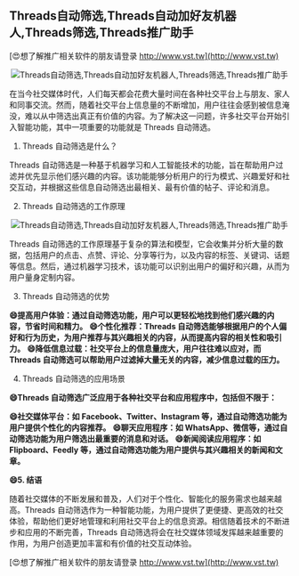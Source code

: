 ## **Threads自动筛选,Threads自动加好友机器人,Threads筛选,Threads推广助手**

[😍想了解推广相关软件的朋友请登录 http://www.vst.tw](http://www.vst.tw)

 <center><img src="https://vst.tw/MP4/tuiguang/png/4.png" alt="Threads自动筛选,Threads自动加好友机器人,Threads筛选,Threads推广助手"></center>

在当今社交媒体时代，人们每天都会花费大量时间在各种社交平台上与朋友、家人和同事交流。然而，随着社交平台上信息量的不断增加，用户往往会感到被信息淹没，难以从中筛选出真正有价值的内容。为了解决这一问题，许多社交平台开始引入智能功能，其中一项重要的功能就是 Threads 自动筛选。

1. Threads 自动筛选是什么？

Threads 自动筛选是一种基于机器学习和人工智能技术的功能，旨在帮助用户过滤并优先显示他们感兴趣的内容。该功能能够分析用户的行为模式、兴趣爱好和社交互动，并根据这些信息自动筛选出最相关、最有价值的帖子、评论和消息。

2. Threads 自动筛选的工作原理

 <center><img src="https://vst.tw/MP4/tuiguang/png/5.png" alt="Threads自动筛选,Threads自动加好友机器人,Threads筛选,Threads推广助手"></center>

Threads 自动筛选的工作原理基于复杂的算法和模型，它会收集并分析大量的数据，包括用户的点击、点赞、评论、分享等行为，以及内容的标签、关键词、话题等信息。然后，通过机器学习技术，该功能可以识别出用户的偏好和兴趣，从而为用户量身定制内容。

3. Threads 自动筛选的优势

**😄提高用户体验：通过自动筛选功能，用户可以更轻松地找到他们感兴趣的内容，节省时间和精力。**
**😄个性化推荐：Threads 自动筛选能够根据用户的个人偏好和行为历史，为用户推荐与其兴趣相关的内容，从而提高内容的相关性和吸引力。**
**😄降低信息过载：社交平台上的信息量庞大，用户往往难以应对，而 Threads 自动筛选可以帮助用户过滤掉大量无关的内容，减少信息过载的压力。**

4. Threads 自动筛选的应用场景

**😄Threads 自动筛选广泛应用于各种社交平台和应用程序中，包括但不限于：**

**😄社交媒体平台：如 Facebook、Twitter、Instagram 等，通过自动筛选功能为用户提供个性化的内容推荐。**
**😄聊天应用程序：如 WhatsApp、微信等，通过自动筛选功能为用户筛选出最重要的消息和对话。**
**😄新闻阅读应用程序：如 Flipboard、Feedly 等，通过自动筛选功能为用户提供与其兴趣相关的新闻和文章。**

**😄5. 结语**

随着社交媒体的不断发展和普及，人们对于个性化、智能化的服务需求也越来越高。Threads 自动筛选作为一种智能功能，为用户提供了更便捷、更高效的社交体验，帮助他们更好地管理和利用社交平台上的信息资源。相信随着技术的不断进步和应用的不断完善，Threads 自动筛选将会在社交媒体领域发挥越来越重要的作用，为用户创造更加丰富和有价值的社交互动体验。

[😍想了解推广相关软件的朋友请登录 http://www.vst.tw](http://www.vst.tw)



